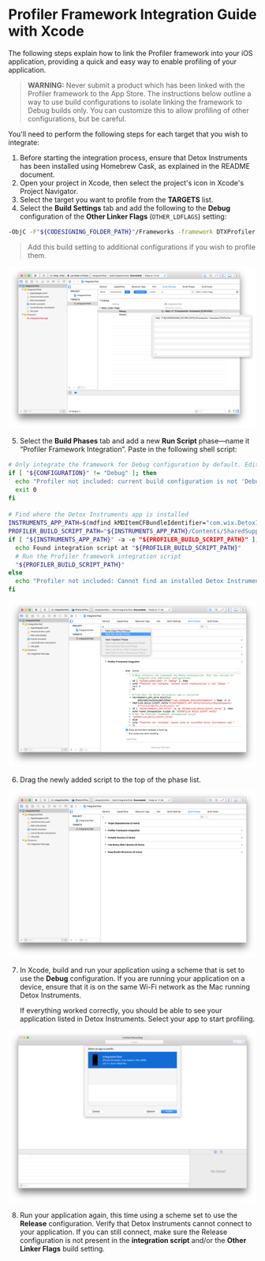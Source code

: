 # Profiler Framework Integration Guide with Xcode

The following steps explain how to link the Profiler framework into your iOS application, providing a quick and easy way to enable profiling of your application.

> **WARNING:** Never submit a product which has been linked with the Profiler framework to the App Store. The instructions below outline a way to use build configurations to isolate linking the framework to Debug builds only. You can customize this to allow profiling of other configurations, but be careful.

You'll need to perform the following steps for each target that you wish to integrate:

1. Before starting the integration process, ensure that Detox Instruments has been installed using Homebrew Cask, as explained in the README document.
2. Open your project in Xcode, then select the project's icon in Xcode's Project Navigator.
3. Select the target you want to profile from the **TARGETS** list.
4. Select the **Build Settings** tab and add the following to the **Debug** configuration of the **Other Linker Flags** (`OTHER_LDFLAGS`) setting:
 
  ```bash
  -ObjC -F"${CODESIGNING_FOLDER_PATH}"/Frameworks -framework DTXProfiler
  ```
  
  > Add this build setting to additional configurations if you wish to profile them.
  
  ![Other Linker Flags](Resources/Integration_OtherLinkerFlags.png "Add the Other Linker Flags build setting")
 
5. Select the **Build Phases** tab and add a new **Run Script** phase—name it “Profiler Framework Integration”. Paste in the following shell script:

  ```bash
  # Only integrate the framework for Debug configuration by default. Edit this section to integrate with additional configurations.
  if [ "${CONFIGURATION}" != "Debug" ]; then
    echo "Profiler not included: current build configuration is not 'Debug'."
    exit 0
  fi
 
  # Find where the Detox Instruments app is installed
  INSTRUMENTS_APP_PATH=$(mdfind kMDItemCFBundleIdentifier="com.wix.DetoxInstruments" | head -n 1)
  PROFILER_BUILD_SCRIPT_PATH="${INSTRUMENTS_APP_PATH}/Contents/SharedSupport/Scripts/profiler_build_phase.sh"
  if [ "${INSTRUMENTS_APP_PATH}" -a -e "${PROFILER_BUILD_SCRIPT_PATH}" ]; then
    echo Found integration script at "${PROFILER_BUILD_SCRIPT_PATH}"
	# Run the Profiler framework integration script
    "${PROFILER_BUILD_SCRIPT_PATH}"
  else
    echo "Profiler not included: Cannot find an installed Detox Instruments app."
  fi
  ```
  
  ![New Run Script](Resources/Integration_NewBuildPhase.png "Add new run script and paste the script")
  
6. Drag the newly added script to the top of the phase list.
  
  ![Drag to Top](Resources/Integration_DragToTop.png "Drag the new script to the top of the list")
 
7. In Xcode, build and run your application using a scheme that is set to use the **Debug** configuration. If you are running your application on a device, ensure that it is on the same Wi-Fi network as the Mac running Detox Instruments.

	If everything worked correctly, you should be able to see your application listed in Detox Instruments. Select your app to start profiling.

  ![Discovered](Resources/Integration_Discovered.png "Detox Instruments lists your app")
 
8. Run your application again, this time using a scheme set to use the **Release** configuration. Verify that Detox Instruments cannot connect to your application. If you can still connect, make sure the Release configuration is not present in the **integration script** and/or the **Other Linker Flags** build setting.
